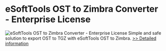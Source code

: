 # eSoftTools OST to Zimbra Converter - Enterprise License
![eSoftTools OST to Zimbra Converter - Enterprise License](https://mycommerce.akamaized.net/api/pimages/P300877983/BIG/300877983.GIF)
Simple and safe solution to export OST to TGZ with eSoftTools OST to Zimbra.
[>> Detailed information](https://secure.shareit.com/shareit/product.html?productid=300877983&affiliateid=200057808)